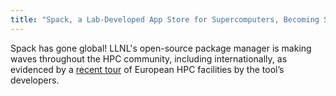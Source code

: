 ```yaml
---
title: "Spack, a Lab-Developed App Store for Supercomputers, Becoming Standard-Bearer"
---
```


Spack has gone global! LLNL's open-source package manager is making waves throughout the HPC community, including internationally, as evidenced by a [recent tour](https://www.llnl.gov/news/spack-lab-developed-app-store-supercomputers-becoming-standard-bearer) of European HPC facilities by the tool’s developers.
